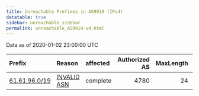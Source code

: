 ```yaml
---
title: Unreachable Prefixes in AS9919 (IPv4)
datatable: true
sidebar: unreachable_sidebar
permalink: unreachable_AS9919-v4.html
---
```


Data as of 2020-01-02 23:00:00 UTC


<div class="datatable-begin"></div>

| Prefix                                               | Reason                                                                                              | affected   |   Authorized AS |   MaxLength | Anchor                                       |   unreachable /24s |
|:-----------------------------------------------------|:----------------------------------------------------------------------------------------------------|:-----------|----------------:|------------:|:---------------------------------------------|-------------------:|
| [61.61.96.0/19](https://stat.ripe.net/61.61.96.0/19) | [INVALID ASN](https://rpki-validator.ripe.net/announcement-preview?asn=AS9919&prefix=61.61.96.0/19) | complete   |            4780 |          24 | [APNIC](unreachable_APNIC_RPKI_Root-v4.html) |                 32 |

<div class="datatable-end"></div>